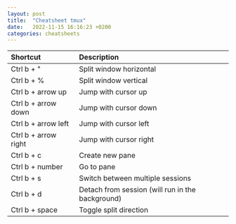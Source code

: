 ```yaml
---
layout: post
title:  "Cheatsheet tmux"
date:   2022-11-15 16:16:23 +0200
categories: cheatsheets
---
```


| Shortcut | Description |
|:--|:--|
| Ctrl b + " | Split window horizontal |
| Ctrl b + % | Split window vertical |
| Ctrl b + arrow up | Jump with cursor up |
| Ctrl b + arrow down | Jump with cursor down |
| Ctrl b + arrow left | Jump with cursor left |
| Ctrl b + arrow right | Jump with cursor right |
| Ctrl b + c | Create new pane |
| Ctrl b + number | Go to pane |
| Ctrl b + s | Switch between multiple sessions |
| Ctrl b + d | Detach from session (will run in the background) |
| Ctrl b + space | Toggle split direction |

